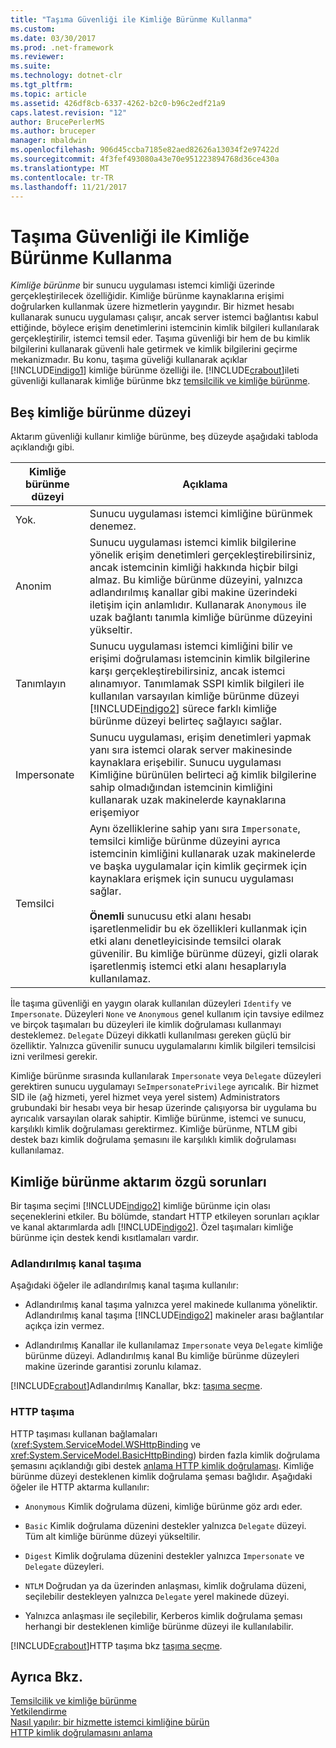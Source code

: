 ```yaml
---
title: "Taşıma Güvenliği ile Kimliğe Bürünme Kullanma"
ms.custom: 
ms.date: 03/30/2017
ms.prod: .net-framework
ms.reviewer: 
ms.suite: 
ms.technology: dotnet-clr
ms.tgt_pltfrm: 
ms.topic: article
ms.assetid: 426df8cb-6337-4262-b2c0-b96c2edf21a9
caps.latest.revision: "12"
author: BrucePerlerMS
ms.author: bruceper
manager: mbaldwin
ms.openlocfilehash: 906d45ccba7185e82aed82626a13034f2e97422d
ms.sourcegitcommit: 4f3fef493080a43e70e951223894768d36ce430a
ms.translationtype: MT
ms.contentlocale: tr-TR
ms.lasthandoff: 11/21/2017
---
```

# <a name="using-impersonation-with-transport-security"></a>Taşıma Güvenliği ile Kimliğe Bürünme Kullanma
*Kimliğe bürünme* bir sunucu uygulaması istemci kimliği üzerinde gerçekleştirilecek özelliğidir. Kimliğe bürünme kaynaklarına erişimi doğrularken kullanmak üzere hizmetlerin yaygındır. Bir hizmet hesabı kullanarak sunucu uygulaması çalışır, ancak server istemci bağlantısı kabul ettiğinde, böylece erişim denetimlerini istemcinin kimlik bilgileri kullanılarak gerçekleştirilir, istemci temsil eder. Taşıma güvenliği bir hem de bu kimlik bilgilerini kullanarak güvenli hale getirmek ve kimlik bilgilerini geçirme mekanizmadır. Bu konu, taşıma güveliği kullanarak açıklar [!INCLUDE[indigo1](../../../../includes/indigo1-md.md)] kimliğe bürünme özelliği ile. [!INCLUDE[crabout](../../../../includes/crabout-md.md)]ileti güvenliği kullanarak kimliğe bürünme bkz [temsilcilik ve kimliğe bürünme](../../../../docs/framework/wcf/feature-details/delegation-and-impersonation-with-wcf.md).  
  
## <a name="five-impersonation-levels"></a>Beş kimliğe bürünme düzeyi  
 Aktarım güvenliği kullanır kimliğe bürünme, beş düzeyde aşağıdaki tabloda açıklandığı gibi.  
  
|Kimliğe bürünme düzeyi|Açıklama|  
|-------------------------|-----------------|  
|Yok.|Sunucu uygulaması istemci kimliğine bürünmek denemez.|  
|Anonim|Sunucu uygulaması istemci kimlik bilgilerine yönelik erişim denetimleri gerçekleştirebilirsiniz, ancak istemcinin kimliği hakkında hiçbir bilgi almaz. Bu kimliğe bürünme düzeyini, yalnızca adlandırılmış kanallar gibi makine üzerindeki iletişim için anlamlıdır. Kullanarak `Anonymous` ile uzak bağlantı tanımla kimliğe bürünme düzeyini yükseltir.|  
|Tanımlayın|Sunucu uygulaması istemci kimliğini bilir ve erişimi doğrulaması istemcinin kimlik bilgilerine karşı gerçekleştirebilirsiniz, ancak istemci alınamıyor. Tanımlamak SSPI kimlik bilgileri ile kullanılan varsayılan kimliğe bürünme düzeyi [!INCLUDE[indigo2](../../../../includes/indigo2-md.md)] sürece farklı kimliğe bürünme düzeyi belirteç sağlayıcı sağlar.|  
|Impersonate|Sunucu uygulaması, erişim denetimleri yapmak yanı sıra istemci olarak server makinesinde kaynaklara erişebilir. Sunucu uygulaması Kimliğine bürünülen belirteci ağ kimlik bilgilerine sahip olmadığından istemcinin kimliğini kullanarak uzak makinelerde kaynaklarına erişemiyor|  
|Temsilci|Aynı özelliklerine sahip yanı sıra `Impersonate`, temsilci kimliğe bürünme düzeyini ayrıca istemcinin kimliğini kullanarak uzak makinelerde ve başka uygulamalar için kimlik geçirmek için kaynaklara erişmek için sunucu uygulaması sağlar.<br /><br /> **Önemli** sunucusu etki alanı hesabı işaretlenmelidir bu ek özellikleri kullanmak için etki alanı denetleyicisinde temsilci olarak güvenilir. Bu kimliğe bürünme düzeyi, gizli olarak işaretlenmiş istemci etki alanı hesaplarıyla kullanılamaz.|  
  
 İle taşıma güvenliği en yaygın olarak kullanılan düzeyleri `Identify` ve `Impersonate`. Düzeyleri `None` ve `Anonymous` genel kullanım için tavsiye edilmez ve birçok taşımaları bu düzeyleri ile kimlik doğrulaması kullanmayı desteklemez. `Delegate` Düzeyi dikkatli kullanılması gereken güçlü bir özelliktir. Yalnızca güvenilir sunucu uygulamalarını kimlik bilgileri temsilcisi izni verilmesi gerekir.  
  
 Kimliğe bürünme sırasında kullanılarak `Impersonate` veya `Delegate` düzeyleri gerektiren sunucu uygulamayı `SeImpersonatePrivilege` ayrıcalık. Bir hizmet SID ile (ağ hizmeti, yerel hizmet veya yerel sistem) Administrators grubundaki bir hesabı veya bir hesap üzerinde çalışıyorsa bir uygulama bu ayrıcalık varsayılan olarak sahiptir. Kimliğe bürünme, istemci ve sunucu, karşılıklı kimlik doğrulaması gerektirmez. Kimliğe bürünme, NTLM gibi destek bazı kimlik doğrulama şemasını ile karşılıklı kimlik doğrulaması kullanılamaz.  
  
## <a name="transport-specific-issues-with-impersonation"></a>Kimliğe bürünme aktarım özgü sorunları  
 Bir taşıma seçimi [!INCLUDE[indigo2](../../../../includes/indigo2-md.md)] kimliğe bürünme için olası seçeneklerini etkiler. Bu bölümde, standart HTTP etkileyen sorunları açıklar ve kanal aktarımlarda adlı [!INCLUDE[indigo2](../../../../includes/indigo2-md.md)]. Özel taşımaları kimliğe bürünme için destek kendi kısıtlamaları vardır.  
  
### <a name="named-pipe-transport"></a>Adlandırılmış kanal taşıma  
 Aşağıdaki öğeler ile adlandırılmış kanal taşıma kullanılır:  
  
-   Adlandırılmış kanal taşıma yalnızca yerel makinede kullanıma yöneliktir. Adlandırılmış kanal taşıma [!INCLUDE[indigo2](../../../../includes/indigo2-md.md)] makineler arası bağlantılar açıkça izin vermez.  
  
-   Adlandırılmış Kanallar ile kullanılamaz `Impersonate` veya `Delegate` kimliğe bürünme düzeyi. Adlandırılmış kanal Bu kimliğe bürünme düzeyleri makine üzerinde garantisi zorunlu kılamaz.  
  
 [!INCLUDE[crabout](../../../../includes/crabout-md.md)]Adlandırılmış Kanallar, bkz: [taşıma seçme](../../../../docs/framework/wcf/feature-details/choosing-a-transport.md).  
  
### <a name="http-transport"></a>HTTP taşıma  
 HTTP taşıması kullanan bağlamaları (<xref:System.ServiceModel.WSHttpBinding> ve <xref:System.ServiceModel.BasicHttpBinding>) birden fazla kimlik doğrulama şemasını açıklandığı gibi destek [anlama HTTP kimlik doğrulaması](../../../../docs/framework/wcf/feature-details/understanding-http-authentication.md). Kimliğe bürünme düzeyi desteklenen kimlik doğrulama şeması bağlıdır. Aşağıdaki öğeler ile HTTP aktarma kullanılır:  
  
-   `Anonymous` Kimlik doğrulama düzeni, kimliğe bürünme göz ardı eder.  
  
-   `Basic` Kimlik doğrulama düzenini destekler yalnızca `Delegate` düzeyi. Tüm alt kimliğe bürünme düzeyi yükseltilir.  
  
-   `Digest` Kimlik doğrulama düzenini destekler yalnızca `Impersonate` ve `Delegate` düzeyleri.  
  
-   `NTLM` Doğrudan ya da üzerinden anlaşması, kimlik doğrulama düzeni, seçilebilir destekleyen yalnızca `Delegate` yerel makinede düzeyi.  
  
-   Yalnızca anlaşması ile seçilebilir, Kerberos kimlik doğrulama şeması herhangi bir desteklenen kimliğe bürünme düzeyi ile kullanılabilir.  
  
 [!INCLUDE[crabout](../../../../includes/crabout-md.md)]HTTP taşıma bkz [taşıma seçme](../../../../docs/framework/wcf/feature-details/choosing-a-transport.md).  
  
## <a name="see-also"></a>Ayrıca Bkz.  
 [Temsilcilik ve kimliğe bürünme](../../../../docs/framework/wcf/feature-details/delegation-and-impersonation-with-wcf.md)  
 [Yetkilendirme](../../../../docs/framework/wcf/feature-details/authorization-in-wcf.md)  
 [Nasıl yapılır: bir hizmette istemci kimliğine bürün](../../../../docs/framework/wcf/how-to-impersonate-a-client-on-a-service.md)  
 [HTTP kimlik doğrulamasını anlama](../../../../docs/framework/wcf/feature-details/understanding-http-authentication.md)
